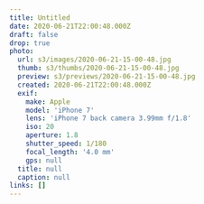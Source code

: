 ```yaml
---
title: Untitled
date: 2020-06-21T22:00:48.000Z
draft: false
drop: true
photo:
  url: s3/images/2020-06-21-15-00-48.jpg
  thumb: s3/thumbs/2020-06-21-15-00-48.jpg
  preview: s3/previews/2020-06-21-15-00-48.jpg
  created: 2020-06-21T22:00:48.000Z
  exif:
    make: Apple
    model: 'iPhone 7'
    lens: 'iPhone 7 back camera 3.99mm f/1.8'
    iso: 20
    aperture: 1.8
    shutter_speed: 1/180
    focal_length: '4.0 mm'
    gps: null
  title: null
  caption: null
links: []
---
```

